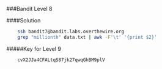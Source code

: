 ###Bandit Level 8

####Solution
```bash
	ssh bandit7@bandit.labs.overthewire.org
	grep "millionth" data.txt | awk -F'\t' '{print $2}'
```


#####Key for Level 9
```
	cvX2JJa4CFALtqS87jk27qwqGhBM9plV
```
